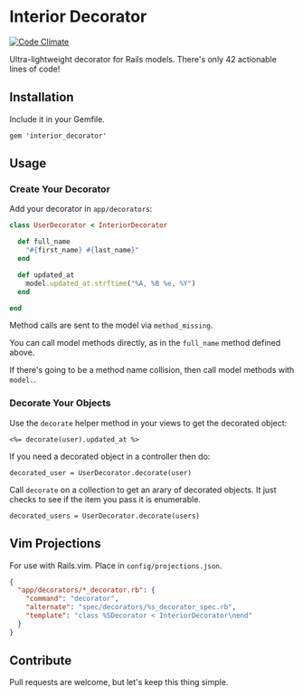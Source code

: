 # Interior Decorator

[![Code Climate](https://codeclimate.com/github/vicramon/interior_decorator.png)](https://codeclimate.com/github/vicramon/interior_decorator)

Ultra-lightweight decorator for Rails models. There's only 42 actionable lines of code!

## Installation

Include it in your Gemfile.

```
gem 'interior_decorator'
```

## Usage

### Create Your Decorator

Add your decorator in `app/decorators`:

```ruby
class UserDecorator < InteriorDecorator

  def full_name
    "#{first_name} #{last_name}"
  end

  def updated_at
    model.updated_at.strftime("%A, %B %e, %Y")
  end

end
```

Method calls are sent to the model via `method_missing`.

You can call model methods directly, as in the `full_name` method defined above.

If there's going to be a method name collision, then call model methods with `model.`.

### Decorate Your Objects

Use the `decorate` helper method in your views to get the decorated object:

```
<%= decorate(user).updated_at %>
```

If you need a decorated object in a controller then do:

```
decorated_user = UserDecorator.decorate(user)
```

Call `decorate` on a collection to get an arary of decorated objects. It just checks to see if the item you pass it is enumerable.

```
decorated_users = UserDecorator.decorate(users)
```

## Vim Projections

For use with Rails.vim. Place in `config/projections.json`.

```json
{
  "app/decorators/*_decorator.rb": {
    "command": "decorator",
    "alternate": "spec/decorators/%s_decorator_spec.rb",
    "template": "class %SDecorator < InteriorDecorator\nend"
  }
}
```

## Contribute

Pull requests are welcome, but let's keep this thing simple.
